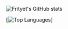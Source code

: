 
![Frityet's GitHub stats](https://github-readme-stats.vercel.app/api?username=Frityet&count_private=true&show_icons=true&theme=dark&hide_title=true) 

[![Top Languages](https://github-readme-stats.vercel.app/api/top-langs/?username=Frityet&exclude_repo=frityet.github.io,2021-VexIQ-projects,Blog,Robot-mazes-solver,2021-VexIQ-projects,wiki,CoDZombies-H3VR,MeatKit&theme=dark&hide=cmake,makefile,shaderlab,mathematica,hlsl)]
